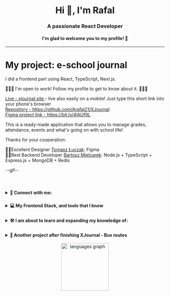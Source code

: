 ###

<h1 align="center">Hi 👋, I'm Rafal</h1>
<h3 align="center">A passionate React Developer</h3>
<h4 align="center">I'm glad to welcome you to my profile! 🙌</h4>
<hr/>
<h1>My project: e-school journal</h1>

<p align="left"> 
I did a frontend part using React, TypeScript, Next.js. <br/>
	
🎉🎉🎉
I'm open to work! Follow my profile to get to know about it.
🎉🎉🎉

<a href="https://www.xjournal.site/" rel="noopener">Live - xjournal.site </a> - live also easily on a mobile! Just type this short link into your phone's browser <br/>
<a href="https://github.com/Arafal21/XJournal" rel="noopener">Repository - https://github.com/Arafal21/XJournal</a> <br/>
<a href="https://www.figma.com/design/ixSiVXF9JTwrgxHL12Gz8S/School-Journal---High-Fidelity-Desktop-Mobile?node-id=50-41&p=f" rel="noopener">Figma project link - https://bit.ly/4lAUf9L </a> <br/>
	
This is a ready-made application that allows you to manage grades, attendance, events and what's going on with school life! </p>
Thanks for your cooperation: <br/>

🧑‍💻Excellent Designer [Tomasz Łuczak](https://uxfol.io/de179750): Figma  <br/>
🧑‍💻Best Backend Developer [Bartosz Mielcarek](https://github.com/l4npl): Node.js + TypeScript + Express.js + MongoDB + Redis  <br/>


</p>


--gif--

<br />

###



<details><summary><b>📧 Connect with me:</b></summary>
	<br />
    <ul>
        <li><strong>E-mail: </strong> <code>rafaland21@protonmail.com</code></li>
        <li><strong>Linkedin<a href="https://linkedin.com/in/rafaland"> <code>https://linkedin.com/in/rafaland</code> </a> </strong> </li>
        <li><strong>Messenger (fb) <a href="https://facebook.com/rafalandrz"> <code>https://facebook.com/rafalandr</code></a></strong> </li>
    </ul>
			<div>
		<img align="left" width="250" src="https://repository-images.githubusercontent.com/507089682/889a6863-d25c-4a54-b2c5-8efad7260eeb" /></div>
		<div align="right">
		<br />
		<br />
		<p align="left">📝 I'm open to work in office/remotely in New York USA or Warsaw PL </p>
	</div>
	
<br />
<br />
<br />
<br />
</details>



###

<details><summary><b>💻 My Frontend Stack, and tools that I know</b></summary>
<br/>

#### My Frontend Stack:
![My Skills](https://skillicons.dev/icons?i=nextjs,react,typescript,javascript,sass,html,css)


#### Other tools that I know:
![My Skills](https://skillicons.dev/icons?i=tailwind,vite,gulp,vercel,vscode,git,figma,jest,postman)


<br />
</details>

###

<details><summary><b>🛠️ I am about to learn and expanding my knowledge of:</b></summary>
<br />
 

#### I'm expanding my knowledge of:
![My Skills](https://skillicons.dev/icons?i=next,react,typescript,javascript,tailwind)


#### I'm about to learn:
![My Skills](https://skillicons.dev//icons?i=python,nodejs,mongo)




<br />
<br />
</details>

###
<details><summary><b>🎯 Another project after finishing XJournal - Bus routes </b></summary>
<br/>
<a href="https://github.com/Arafal21/bus-routes-app-coming-soon">💻https://github.com/Arafal21/bus-routes-app-coming-soon</a>
<br/>
<br />
<br />

</details>





<br/>

<div align="center">
  <img src="https://github-readme-stats.vercel.app/api/top-langs?username=Arafal21&locale=en&hide_title=false&layout=compact&card_width=320&langs_count=5&theme=dracula&hide_border=false" height="150" alt="languages graph"  />
</div>
